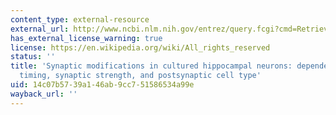 ```yaml
---
content_type: external-resource
external_url: http://www.ncbi.nlm.nih.gov/entrez/query.fcgi?cmd=Retrieve&db=PubMed&dopt=Citation&list_uids=9852584
has_external_license_warning: true
license: https://en.wikipedia.org/wiki/All_rights_reserved
status: ''
title: 'Synaptic modifications in cultured hippocampal neurons: dependence on spike
  timing, synaptic strength, and postsynaptic cell type'
uid: 14c07b57-39a1-46ab-9cc7-51586534a99e
wayback_url: ''
---
```

